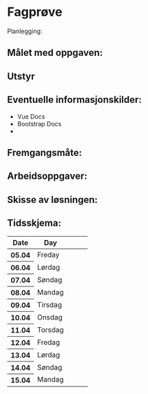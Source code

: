 <h1>Fagprøve</h1>

Planlegging:


## Målet med oppgaven:


## Utstyr


## Eventuelle informasjonskilder:
- Vue Docs
- Bootstrap Docs
- 


## Fremgangsmåte:



## Arbeidsoppgaver:


## Skisse av løsningen:


## Tidsskjema:

<table>
  <thead>
    <tr>
      <th>Date</th>
      <th>Day</th>
      <th></th>
      <th></th>
      <th></th>
    </tr>
  </thead>
  <tbody>
    <tr>
      <th>05.04</th>
      <td>Freday</td>
      <td></td>
      <td></td>
      <td></td>
    </tr>
    <tr>
      <th>06.04</th>
      <td>Lørdag</td>
      <td></td>
      <td></td>
      <td></td>
    </tr>
    <tr>
      <th>07.04</th>
      <td>Søndag</td>
      <td></td>
      <td></td>
      <td></td>
    </tr>
    <tr>
      <th>08.04</th>
      <td>Mandag</td>
      <td></td>
      <td></td>
      <td></td>
    </tr>
    <tr>
      <th>09.04</th>
      <td>Tirsdag</td>
      <td></td>
      <td></td>
      <td></td>
    </tr>
    <tr>
      <th>10.04</th>
      <td>Onsdag</td>
      <td></td>
      <td></td>
      <td></td>
    </tr>
    <tr>
      <th>11.04</th>
      <td>Torsdag</td>
      <td></td>
      <td></td>
      <td></td>
    </tr>
    <tr>
      <th>12.04</th>
      <td>Fredag</td>
      <td></td>
      <td></td>
      <td></td>
    </tr>
    <tr>
      <th>13.04</th>
      <td>Lørdag</td>
      <td></td>
      <td></td>
      <td></td>
    </tr>
    <tr>
      <th>14.04</th>
      <td>Søndag</td>
      <td></td>
      <td></td>
      <td></td>
    </tr>
    <tr>
      <th>15.04</th>
      <td>Mandag</td>
      <td></td>
      <td></td>
      <td></td>
    </tr>
  </tbody>
</table>


